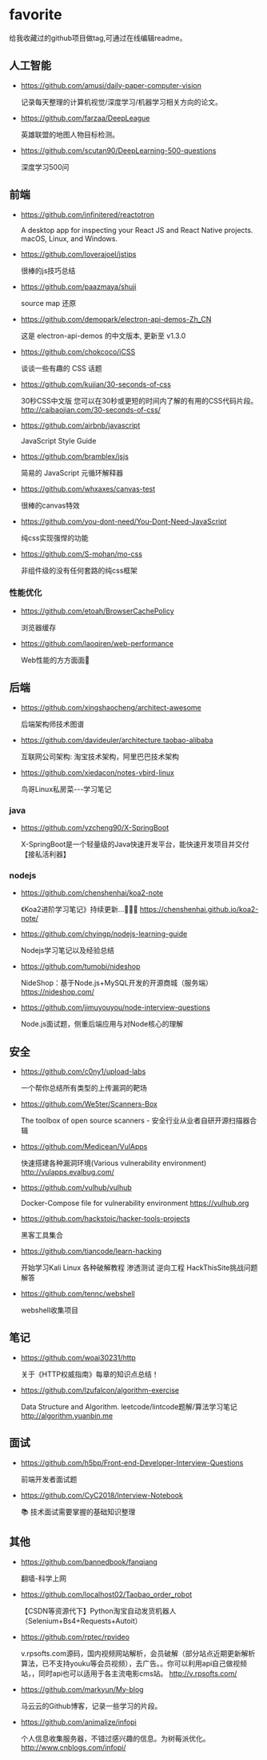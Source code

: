 # favorite

给我收藏过的github项目做tag,可通过在线编辑readme。

## 人工智能

- https://github.com/amusi/daily-paper-computer-vision

  记录每天整理的计算机视觉/深度学习/机器学习相关方向的论文。

- https://github.com/farzaa/DeepLeague

  英雄联盟的地图人物目标检测。
  
- https://github.com/scutan90/DeepLearning-500-questions

  深度学习500问

## 前端

- https://github.com/infinitered/reactotron

  A desktop app for inspecting your React JS and React Native projects. macOS, Linux, and Windows.

- https://github.com/loverajoel/jstips

  很棒的js技巧总结

- https://github.com/paazmaya/shuji

  source map 还原

- https://github.com/demopark/electron-api-demos-Zh_CN

  这是 electron-api-demos 的中文版本, 更新至 v1.3.0

- https://github.com/chokcoco/iCSS

  谈谈一些有趣的 CSS 话题
  
- https://github.com/kujian/30-seconds-of-css

  30秒CSS中文版 您可以在30秒或更短的时间内了解的有用的CSS代码片段。 http://caibaojian.com/30-seconds-of-css/
  
- https://github.com/airbnb/javascript

  JavaScript Style Guide
  
- https://github.com/bramblex/jsjs

  简易的 JavaScript 元循环解释器
  
- https://github.com/whxaxes/canvas-test

  很棒的canvas特效
  
- https://github.com/you-dont-need/You-Dont-Need-JavaScript

  纯css实现强悍的功能
  
- https://github.com/S-mohan/mo-css

  非组件级的没有任何套路的纯css框架
  
### 性能优化

- https://github.com/etoah/BrowserCachePolicy

  浏览器缓存
  
- https://github.com/laoqiren/web-performance

  Web性能的方方面面🚀

## 后端

- https://github.com/xingshaocheng/architect-awesome

  后端架构师技术图谱
  
- https://github.com/davideuler/architecture.taobao-alibaba

  互联网公司架构: 淘宝技术架构，阿里巴巴技术架构
  
- https://github.com/xiedacon/notes-vbird-linux

  鸟哥Linux私房菜---学习笔记

### java

- https://github.com/yzcheng90/X-SpringBoot

  X-SpringBoot是一个轻量级的Java快速开发平台，能快速开发项目并交付【接私活利器】

### nodejs

- https://github.com/chenshenhai/koa2-note

  《Koa2进阶学习笔记》持续更新...🎄🎄🎄 https://chenshenhai.github.io/koa2-note/
  
- https://github.com/chyingp/nodejs-learning-guide

  Nodejs学习笔记以及经验总结
  
- https://github.com/tumobi/nideshop

  NideShop：基于Node.js+MySQL开发的开源商城（服务端） https://nideshop.com/
  
- https://github.com/jimuyouyou/node-interview-questions

  Node.js面试题，侧重后端应用与对Node核心的理解

## 安全

- https://github.com/c0ny1/upload-labs

  一个帮你总结所有类型的上传漏洞的靶场
  
- https://github.com/We5ter/Scanners-Box

  The toolbox of open source scanners - 安全行业从业者自研开源扫描器合辑
  
- https://github.com/Medicean/VulApps

  快速搭建各种漏洞环境(Various vulnerability environment) http://vulapps.evalbug.com/
  
- https://github.com/vulhub/vulhub

  Docker-Compose file for vulnerability environment https://vulhub.org
  
- https://github.com/hackstoic/hacker-tools-projects

  黑客工具集合

- https://github.com/tiancode/learn-hacking

  开始学习Kali Linux 各种破解教程 渗透测试 逆向工程 HackThisSite挑战问题解答
  
- https://github.com/tennc/webshell
  
  webshell收集项目

## 笔记

- https://github.com/woai30231/http

  关于《HTTP权威指南》每章的知识点总结！
  
- https://github.com/lzufalcon/algorithm-exercise

  Data Structure and Algorithm. leetcode/lintcode题解/算法学习笔记 http://algorithm.yuanbin.me

## 面试

- https://github.com/h5bp/Front-end-Developer-Interview-Questions

  前端开发者面试题
  
- https://github.com/CyC2018/Interview-Notebook

  📚 技术面试需要掌握的基础知识整理
  
## 其他

- https://github.com/bannedbook/fanqiang

  翻墙-科学上网

- https://github.com/localhost02/Taobao_order_robot

  【CSDN等资源代下】Python淘宝自动发货机器人（Selenium+Bs4+Requests+Autoit）
  
- https://github.com/rptec/rpvideo

  v.rpsofts.com源码，国内视频网站解析，会员破解（部分站点近期更新解析算法，已不支持youku等会员视频），去广告。。你可以利用api自己做视频站，，同时api也可以适用于各主流电影cms站。 http://v.rpsofts.com/
  
- https://github.com/markyun/My-blog

  马云云的Github博客，记录一些学习的片段。
  
- https://github.com/animalize/infopi

  个人信息收集服务器，不错过感兴趣的信息。为树莓派优化。 http://www.cnblogs.com/infopi/
